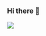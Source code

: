 ### Hi there 👋

<img src="https://readme-typing-svg.demolab.com?font=Fira+Code&pause=1000&random=false&width=435&lines=Thanks+for+visiting" />

<!--
**gittmaan/gittmaan** is a ✨ _special_ ✨ repository because its `README.md` (this file) appears on your GitHub profile.

Here are some ideas to get you started:

- 🔭 I’m currently working on ...
- 🌱 I’m currently learning ...
- 👯 I’m looking to collaborate on ...
- 🤔 I’m looking for help with ...
- 💬 Ask me about ...
- 📫 How to reach me: ...
- 😄 Pronouns: ...
- ⚡ Fun fact: ...
-->
